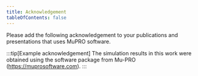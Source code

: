 ```yaml
---
title: Acknowledgement
tableOfContents: false
---
```


Please add the following acknowledgement to your publications and presentations that uses MuPRO software.

:::tip[Example acknowledgement]
The simulation results in this work were obtained using the software package from Mu-PRO (https://muprosoftware.com).
:::
